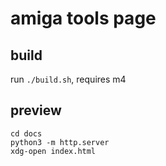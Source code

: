 # amiga tools page

## build
run `./build.sh`, requires m4

## preview
```shell
cd docs
python3 -m http.server
xdg-open index.html
```

